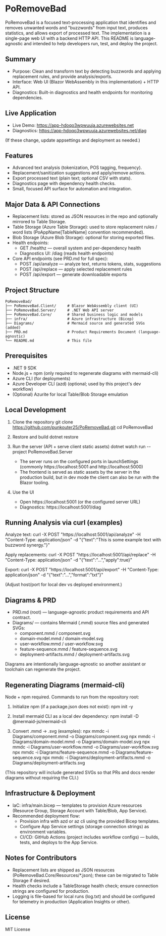 # PoRemoveBad

PoRemoveBad is a focused text-processing application that identifies and removes unwanted words and "buzzwords" from input text, produces statistics, and allows export of processed text. The implementation is a single-page web UI with a backend HTTP API. This README is language-agnostic and intended to help developers run, test, and deploy the project.

<!-- CI/CD Pipeline Test - Updated at 2025-08-14 -->

## Summary

- Purpose: Clean and transform text by detecting buzzwords and applying replacement rules, and provide analysis/exports.
- Interface: Web UI (Blazor WebAssembly in this implementation) + HTTP API.
- Diagnostics: Built-in diagnostics and health endpoints for monitoring dependencies.

## Live Application

- Live Demo: https://app-hdoqo3wpwuuja.azurewebsites.net
- Diagnostics: https://app-hdoqo3wpwuuja.azurewebsites.net/diag

(If these change, update appsettings and deployment as needed.)

## Features

- Advanced text analysis (tokenization, POS tagging, frequency).
- Replacement/sanitization suggestions and apply/remove actions.
- Export processed text (plain text; optional CSV with stats).
- Diagnostics page with dependency health checks.
- Small, focused API surface for automation and integration.

## Major Data & API Connections

- Replacement lists: stored as JSON resources in the repo and optionally mirrored to Table Storage.
- Table Storage (Azure Table Storage): used to store replacement rules / word lists (PoAppName[TableName] convention recommended).
- Blob Storage (Azure Blob Storage): optional for storing exported files.
- Health endpoints:
  - GET /healthz — overall system and per-dependency health
  - Diagnostics UI: /diag (reads health endpoints)
- Core API endpoints (see PRD.md for full spec):
  - POST /api/analyze — analyze text, returns tokens, stats, suggestions
  - POST /api/replace — apply selected replacement rules
  - POST /api/export — generate downloadable exports

## Project Structure

```
PoRemoveBad/
├── PoRemoveBad.Client/     # Blazor WebAssembly client (UI)
├── PoRemoveBad.Server/     # .NET Web API server
├── PoRemoveBad.Core/       # Shared business logic and models
├── infra/                  # Azure infrastructure (Bicep)
├── Diagrams/               # Mermaid source and generated SVGs (added)
├── PRD.md                  # Product Requirements Document (language-agnostic)
└── README.md               # This file
```

## Prerequisites

- .NET 9 SDK
- Node.js + npm (only required to regenerate diagrams with mermaid-cli)
- Azure CLI (for deployments)
- Azure Developer CLI (azd) (optional; used by this project's dev workflow)
- (Optional) Azurite for local Table/Blob Storage emulation

## Local Development

1. Clone the repository
   git clone https://github.com/punkouter25/PoRemoveBad.git
   cd PoRemoveBad

2. Restore and build
   dotnet restore

3. Run the server (API + serve client static assets)
   dotnet watch run --project PoRemoveBad.Server

   - The server runs on the configured ports in launchSettings (commonly https://localhost:5001 and http://localhost:5000)
   - The frontend is served as static assets by the server in the production build, but in dev mode the client can also be run with the Blazor tooling.

4. Use the UI
   - Open https://localhost:5001 (or the configured server URL)
   - Diagnostics: https://localhost:5001/diag

## Running Analysis via curl (examples)

Analyze text:
curl -X POST "https://localhost:5001/api/analyze" -H "Content-Type: application/json" -d "{\"text\":\"This is some example text with buzzword synergy.\"}"

Apply replacements:
curl -X POST "https://localhost:5001/api/replace" -H "Content-Type: application/json" -d "{\"text\":\"...\",\"apply\":true}"

Export:
curl -X POST "https://localhost:5001/api/export" -H "Content-Type: application/json" -d "{\"text\":\"...\",\"format\":\"txt\"}"

(Adjust host/port for local dev vs deployed environment.)

## Diagrams & PRD

- PRD.md (root) — language-agnostic product requirements and API contract.
- Diagrams/ — contains Mermaid (.mmd) source files and generated SVGs:
  - component.mmd / component.svg
  - domain-model.mmd / domain-model.svg
  - user-workflow.mmd / user-workflow.svg
  - feature-sequence.mmd / feature-sequence.svg
  - deployment-artifacts.mmd / deployment-artifacts.svg

Diagrams are intentionally language-agnostic so another assistant or toolchain can regenerate the project.

## Regenerating Diagrams (mermaid-cli)

Node + npm required. Commands to run from the repository root:

1. Initialize npm (if a package.json does not exist):
   npm init -y

2. Install mermaid CLI as a local dev dependency:
   npm install -D @mermaid-js/mermaid-cli

3. Convert .mmd -> .svg (examples):
   npx mmdc -i Diagrams/component.mmd -o Diagrams/component.svg
   npx mmdc -i Diagrams/domain-model.mmd -o Diagrams/domain-model.svg
   npx mmdc -i Diagrams/user-workflow.mmd -o Diagrams/user-workflow.svg
   npx mmdc -i Diagrams/feature-sequence.mmd -o Diagrams/feature-sequence.svg
   npx mmdc -i Diagrams/deployment-artifacts.mmd -o Diagrams/deployment-artifacts.svg

(This repository will include generated SVGs so that PRs and docs render diagrams without requiring the CLI.)

## Infrastructure & Deployment

- IaC: infra/main.bicep — templates to provision Azure resources (Resource Group, Storage Account with Table/Blob, App Service).
- Recommended deployment flow:
  - Provision infra with azd or az cli using the provided Bicep templates.
  - Configure App Service settings (storage connection strings) as environment variables.
  - CI/CD: GitHub Actions (project includes workflow configs) — builds, tests, and deploys to the App Service.

## Notes for Contributors

- Replacement lists are shipped as JSON resources (PoRemoveBad.Core/Resources/*.json); these can be migrated to Table Storage if desired.
- Health checks include a TableStorage health check; ensure connection strings are configured for production.
- Logging is file-based for local runs (log.txt) and should be configured for telemetry in production (Application Insights or other).

## License

MIT License

